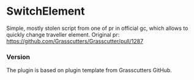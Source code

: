# SwitchElement
Simple, mostly stolen script from one of pr in official gc, which allows to quickly change traveller element.
Original pr: https://github.com/Grasscutters/Grasscutter/pull/1287

### Version
The plugin is based on plugin template from Grasscutters GitHub.
